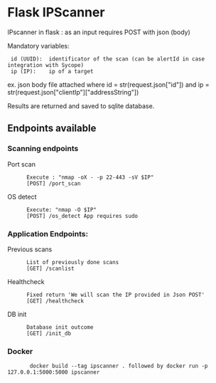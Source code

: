 # Flask IPScanner
IPscanner in flask : as an input requires POST with json (body)

Mandatory variables:

     id (UUID):  identificator of the scan (can be alertId in case integration with Sycope)
     ip (IP):    ip of a target

ex. json body file attached where id = str(request.json["id"]) and ip = str(request.json["clientIp"]["addressString"])

Results are returned and saved to sqlite database.

## Endpoints available

### Scanning endpoints
Port scan

          Execute : "nmap -oX - -p 22-443 -sV $IP"
          [POST] /port_scan

OS detect

          Execute: "nmap -O $IP"
          [POST] /os_detect App requires sudo


### Application Endpoints:

Previous scans

          List of previously done scans
          [GET] /scanlist

Healthcheck

          Fixed return 'We will scan the IP provided in Json POST'
          [GET] /healthcheck

DB init

          Database init outcome
          [GET] /init_db

### Docker

           docker build --tag ipscanner . followed by docker run -p 127.0.0.1:5000:5000 ipscanner
